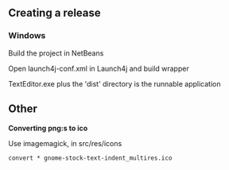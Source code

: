 ## Creating a release

### Windows

Build the project in NetBeans

Open launch4j-conf.xml in Launch4j and build wrapper

TextEditor.exe plus the 'dist' directory is the runnable application

## Other

**Converting png:s to ico**

Use imagemagick, in src/res/icons

	convert * gnome-stock-text-indent_multires.ico
